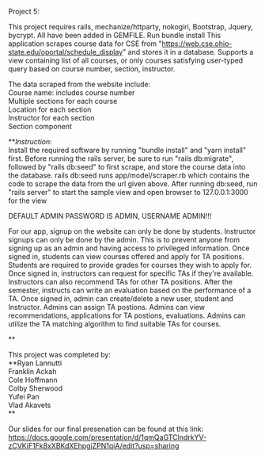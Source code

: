 Project 5:


This project requires rails, mechanize/httparty, nokogiri, Bootstrap, Jquery, bycrypt. All have been added in GEMFILE.
Run bundle install
This application scrapes course data for CSE from "https://web.cse.ohio-state.edu/oportal/schedule_display" and stores it in a database. Supports a view containing list of all courses, or only courses satisfying user-typed query based on course number, section, instructor.

The data scraped from the website include:<br />
Course name: includes course number<br />
Multiple sections for each course<br />
Location for each section<br />
Instructor for each section<br />
Section component<br />

**_Instruction_:<br />
Install the required software by running "bundle install" and "yarn install" first.
Before running the rails server, be sure to run "rails db:migrate", followed by "rails db:seed" to first scrape, and store the course data into the database. rails db:seed runs app/model/scraper.rb which contains the code to scrape the data from the url given above.
After running db:seed, run "rails server" to start the sample view and open browser to 127.0.0.1:3000 for the view


DEFAULT ADMIN PASSWORD IS ADMIN, USERNAME ADMIN!!!

For our app, signup on the website can only be done by students. Instructor signups can only be done by the admin. This is to prevent anyone from signing up as 
an admin and having access to privileged information. 
Once signed in, students can view courses offered and apply for TA positions. Students are required to provide grades for courses they wish to apply for.
Once signed in, instructors can request for specific TAs if they're available. Instructors can also recommend TAs for other TA positions. After the semester, 
instructs can write an evaluation based on the performance of a TA.
Once signed in, admin can create/delete a new user, student and Instructor. Admins can assign TA postions. Admins can view recommendations, applications for TA
postions, evaluations. Admins can utilize the TA matching algorithm to find suitable TAs for courses.

** 

This project was completed by:<br />
**Ryan Lannutti<br />
Franklin Ackah<br />
Cole Hoffmann<br />
Colby Sherwood<br />
Yufei Pan<br />
Vlad Akavets<br />
**

Our slides for our final presenation can be found at this link: https://docs.google.com/presentation/d/1qmQaGTClndrkYV-zCVKiF1Fk8xXBKdXEhpgjZPN1qiA/edit?usp=sharing
